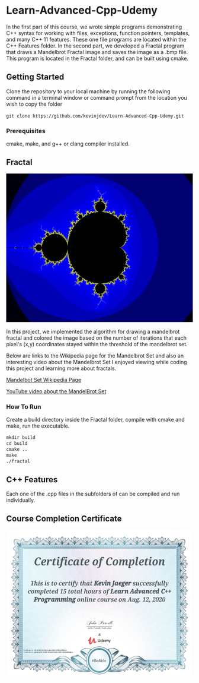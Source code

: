 # Learn-Advanced-Cpp-Udemy
In the first part of this course, we wrote simple programs demonstrating C++ syntax for working with files, exceptions, function pointers, templates, and many C++ 11 features. These one file programs are located within the C++ Features folder. In the second part, we developed a Fractal program that draws a Mandelbrot Fractal image and saves the image as a .bmp file. This program is located in the Fractal folder, and can be built using cmake.

## Getting Started
Clone the repository to your local machine by running the following command in a terminal window or command prompt from the location you wish to copy the folder

`git clone https://github.com/kevinjdev/Learn-Advanced-Cpp-Udemy.git`

### Prerequisites
cmake, make, and g++ or clang compiler installed.

## Fractal
<img src="/media/mandelbrot.bmp" width="600" height="400" />

In this project, we implemented the algorithm for drawing a mandelbrot fractal and colored the image based on the number of iterations that each pixel's (x,y) coordinates stayed within the threshold of the mandelbrot set.

Below are links to the Wikipedia page for the Mandelbrot Set and also an interesting video about the Mandelbrot Set I enjoyed viewing while coding this project and learning more about fractals.

[Mandelbot Set Wikipedia Page](https://en.wikipedia.org/wiki/Mandelbrot_set)

[YouTube video about the MandelBrot Set](https://www.youtube.com/watch?v=56gzV0od6DU)

### How To Run
Create a build directory inside the Fractal folder, compile with cmake and make, run the executable.  
```
mkdir build
cd build
cmake ..
make
./fractal
```

## C++ Features
Each one of the .cpp files in the subfolders of can be compiled and run individually.

## Course Completion Certificate
<img src="/media/certificate-kj.jpg" width="600" height="400" />
